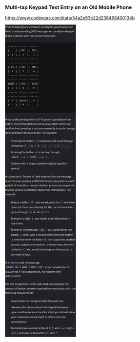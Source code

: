 ### Multi-tap Keypad Text Entry on an Old Mobile Phone

https://www.codewars.com/kata/54a2e93b22d236498400134b

![description](./description.jpg "Description")
